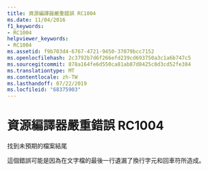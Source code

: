 ```yaml
---
title: 資源編譯器嚴重錯誤 RC1004
ms.date: 11/04/2016
f1_keywords:
- RC1004
helpviewer_keywords:
- RC1004
ms.assetid: f9b703d4-6767-4721-9450-37079bcc7152
ms.openlocfilehash: 2c3792b7d6f266efd239cd693750a3c1a6b747c5
ms.sourcegitcommit: 878a164fe6d550ca81ab87d8425c8d3cd52fe384
ms.translationtype: MT
ms.contentlocale: zh-TW
ms.lasthandoff: 07/22/2019
ms.locfileid: "68375903"
---
```

# <a name="resource-compiler-fatal-error-rc1004"></a>資源編譯器嚴重錯誤 RC1004

找到未預期的檔案結尾

這個錯誤可能是因為在文字檔的最後一行遺漏了換行字元和回車符所造成。